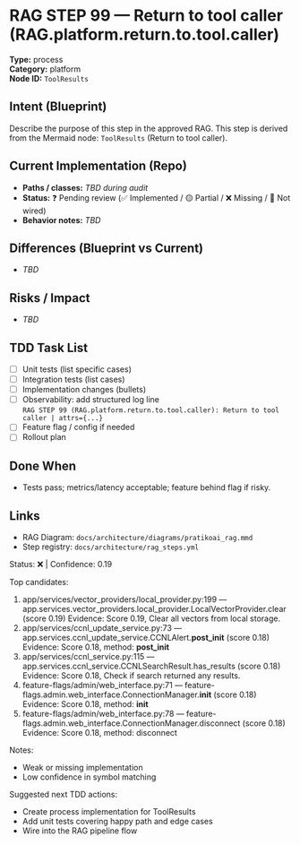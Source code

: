 # RAG STEP 99 — Return to tool caller (RAG.platform.return.to.tool.caller)

**Type:** process  
**Category:** platform  
**Node ID:** `ToolResults`

## Intent (Blueprint)
Describe the purpose of this step in the approved RAG. This step is derived from the Mermaid node: `ToolResults` (Return to tool caller).

## Current Implementation (Repo)
- **Paths / classes:** _TBD during audit_
- **Status:** ❓ Pending review (✅ Implemented / 🟡 Partial / ❌ Missing / 🔌 Not wired)
- **Behavior notes:** _TBD_

## Differences (Blueprint vs Current)
- _TBD_

## Risks / Impact
- _TBD_

## TDD Task List
- [ ] Unit tests (list specific cases)
- [ ] Integration tests (list cases)
- [ ] Implementation changes (bullets)
- [ ] Observability: add structured log line  
  `RAG STEP 99 (RAG.platform.return.to.tool.caller): Return to tool caller | attrs={...}`
- [ ] Feature flag / config if needed
- [ ] Rollout plan

## Done When
- Tests pass; metrics/latency acceptable; feature behind flag if risky.

## Links
- RAG Diagram: `docs/architecture/diagrams/pratikoai_rag.mmd`
- Step registry: `docs/architecture/rag_steps.yml`


<!-- AUTO-AUDIT:BEGIN -->
Status: ❌  |  Confidence: 0.19

Top candidates:
1) app/services/vector_providers/local_provider.py:199 — app.services.vector_providers.local_provider.LocalVectorProvider.clear (score 0.19)
   Evidence: Score 0.19, Clear all vectors from local storage.
2) app/services/ccnl_update_service.py:73 — app.services.ccnl_update_service.CCNLAlert.__post_init__ (score 0.18)
   Evidence: Score 0.18, method: __post_init__
3) app/services/ccnl_service.py:115 — app.services.ccnl_service.CCNLSearchResult.has_results (score 0.18)
   Evidence: Score 0.18, Check if search returned any results.
4) feature-flags/admin/web_interface.py:71 — feature-flags.admin.web_interface.ConnectionManager.__init__ (score 0.18)
   Evidence: Score 0.18, method: __init__
5) feature-flags/admin/web_interface.py:78 — feature-flags.admin.web_interface.ConnectionManager.disconnect (score 0.18)
   Evidence: Score 0.18, method: disconnect

Notes:
- Weak or missing implementation
- Low confidence in symbol matching

Suggested next TDD actions:
- Create process implementation for ToolResults
- Add unit tests covering happy path and edge cases
- Wire into the RAG pipeline flow
<!-- AUTO-AUDIT:END -->